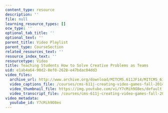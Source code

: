 ```yaml
---
content_type: resource
description: ''
file: null
learning_resource_types: []
ocw_type: ''
optional_tab_title: ''
optional_text: ''
parent_title: Video Playlist
parent_type: CourseSection
related_resources_text: ''
resource_index_text: ''
resourcetype: Video
title: Teaching Students How to Solve Creative Problems as Teams
uid: e1ab4a64-90d2-8ef0-2628-e47bdac04dd3
video_files:
  archive_url: http://www.archive.org/download/MITCMS.611JF14/MITCMS_611JF14_Teaching_Teamwork_300k.mp4
  video_captions_file: /courses/cms-611j-creating-video-games-fall-2014/8c540d5c628558d28ca830057a757312_Y7cMih9O8es.vtt
  video_thumbnail_file: https://img.youtube.com/vi/Y7cMih9O8es/default.jpg
  video_transcript_file: /courses/cms-611j-creating-video-games-fall-2014/9562949f96b88494b0dff5186ed80fc5_Y7cMih9O8es.pdf
video_metadata:
  youtube_id: Y7cMih9O8es
---
```

